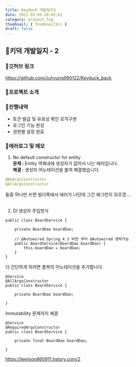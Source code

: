 ```yaml
---
title: Keyduck 개발일지2
date: 2021-03-03 20:03:61
category: project_log
thumbnail: { thumbnailSrc }
draft: false
---
```


## 🌟키덕 개발일지 - 2

### 🎯깃허브 링크 
https://github.com/Juhyung990122/Keyduck_back

### 🎯프로젝트 소개

### 🎯진행내역
- 토큰 발급 및 유효성 확인 로직구현
- 로그인 기능 완성
- 권한별 설정 완료

### 🎯에러로그 및 메모

1.  No default constructor for entity<br>
**문제 :** Entity 객체내에 생성자가 없어서 나는 에러입니다. <br>
**해결 :** 생성자 어노테이션을 붙여 해결했습니다. <br>
```java
@NoArgsConstructor
@AllArgsConstructor
```
둘중 하나만 쓰면 빌더쪽에서 에러가 나던데 그건 왜그런지 모르겠....
<br><br>

2. DI 생성자 주입방식
```
public class BoardService {

    private BoardDao boardDao;

    // @Autowired Spring 4.3 버젼 부터 @Autowired 생략가능
    public BoardService(BoardDao boardDao) {
        this.boardDao = boardDao;
    }
}
```
더 간단하게 하려면 롬복의 어노테이션을 추가합니다.
```
@Service
@AllArgsConstructor
public class BoardService {

    private BoardDao boardDao;

}
```
Immutability  문제까지 해결
```
@Service
@RequiredArgsConstructor
public class BoardService {

    private final BoardDao boardDao;

}

```

https://leejisoo860911.tistory.com/2